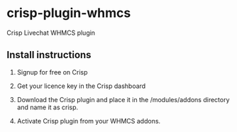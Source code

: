 # crisp-plugin-whmcs

Crisp Livechat WHMCS plugin

## Install instructions

1) Signup for free on Crisp

2) Get your licence key in the Crisp dashboard

3) Download the Crisp plugin and place it in the /modules/addons directory and name it as crisp.

4) Activate Crisp plugin from your WHMCS addons.

